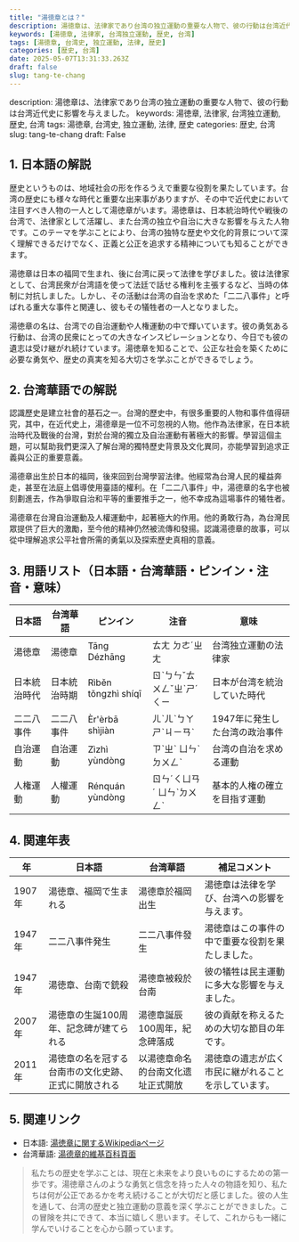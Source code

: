 ```yaml
---
title: "湯徳章とは？"
description: 湯徳章は、法律家であり台湾の独立運動の重要な人物で、彼の行動は台湾近代史に影響を与えました。
keywords: [湯徳章, 法律家, 台湾独立運動, 歴史, 台湾]
tags: [湯徳章, 台湾史, 独立運動, 法律, 歴史]
categories: [歴史, 台湾]
date: 2025-05-07T13:31:33.263Z
draft: false
slug: tang-te-chang
---
```


description: 湯徳章は、法律家であり台湾の独立運動の重要な人物で、彼の行動は台湾近代史に影響を与えました。
keywords: 湯徳章, 法律家, 台湾独立運動, 歴史, 台湾
tags: 湯徳章, 台湾史, 独立運動, 法律, 歴史
categories: 歴史, 台湾
slug: tang-te-chang
draft: False

## 1. 日本語の解説

歴史というものは、地域社会の形を作るうえで重要な役割を果たしています。台湾の歴史にも様々な時代と重要な出来事がありますが、その中で近代史において注目すべき人物の一人として湯徳章がいます。湯徳章は、日本統治時代や戦後の台湾で、法律家として活躍し、また台湾の独立や自治に大きな影響を与えた人物です。このテーマを学ぶことにより、台湾の独特な歴史や文化的背景について深く理解できるだけでなく、正義と公正を追求する精神についても知ることができます。

湯徳章は日本の福岡で生まれ、後に台湾に戻って法律を学びました。彼は法律家として、台湾民衆が台湾語を使って法廷で話せる権利を主張するなど、当時の体制に対抗しました。しかし、その活動は台湾の自治を求めた「二二八事件」と呼ばれる重大な事件と関連し、彼もその犠牲者の一人となりました。

湯徳章の名は、台湾での自治運動や人権運動の中で輝いています。彼の勇気ある行動は、台湾の民衆にとっての大きなインスピレーションとなり、今日でも彼の遺志は受け継がれ続けています。湯徳章を知ることで、公正な社会を築くために必要な勇気や、歴史の真実を知る大切さを学ぶことができるでしょう。

## 2. 台湾華語での解説

認識歷史是建立社會的基石之一。台灣的歷史中，有很多重要的人物和事件值得研究，其中，在近代史上，湯德章是一位不可忽視的人物。他作為法律家，在日本統治時代及戰後的台灣，對於台灣的獨立及自治運動有著極大的影響。學習這個主題，可以幫助我們更深入了解台灣的獨特歷史背景及文化異同，亦能學習到追求正義與公正的重要意義。

湯德章出生於日本的福岡，後來回到台灣學習法律。他經常為台灣人民的權益奔走，甚至在法庭上倡導使用臺語的權利。在「二二八事件」中，湯德章的名字也被刻劃進去，作為爭取自治和平等的重要推手之一，他不幸成為這場事件的犧牲者。

湯德章在台灣自治運動及人權運動中，起著極大的作用。他的勇敢行為，為台灣民眾提供了巨大的激勵，至今他的精神仍然被流傳和發揚。認識湯德章的故事，可以從中理解追求公平社會所需的勇氣以及探索歷史真相的意義。

## 3. 用語リスト（日本語・台湾華語・ピンイン・注音・意味）

| 日本語       | 台湾華語   | ピンイン  | 注音        | 意味                                         |
|-------------|----------|----------|------------|--------------------------------------------|
| 湯徳章       | 湯德章    | Tāng Dézhāng | ㄊㄤ ㄉㄜˊㄓㄤ | 台湾独立運動の法律家                         |
| 日本統治時代 | 日本統治時期 | Rìběn tǒngzhì shíqī | ㄖˋㄅㄣˇㄊㄨㄥˇㄓˋㄕˊㄑㄧ  | 日本が台湾を統治していた時代                   |
| 二二八事件   | 二二八事件 | Èr'èrbā shìjiàn | ㄦˋㄦˋㄅㄚ ㄕˋㄐㄧㄢˋ | 1947年に発生した台湾の政治事件               |
| 自治運動     | 自治運動   | Zìzhì yùndòng | ㄗˋㄓˋ ㄩㄣˋㄉㄨㄥˋ | 台湾の自治を求める運動                       |
| 人権運動     | 人權運動   | Rénquán yùndòng | ㄖㄣˊㄑㄩㄢˊ ㄩㄣˋㄉㄨㄥˋ | 基本的人権の確立を目指す運動                 |

## 4. 関連年表

| 年     | 日本語                                             | 台湾華語                                 | 補足コメント                                        |
|--------|---------------------------------------------------|----------------------------------------|------------------------------------------------|
| 1907年 | 湯徳章、福岡で生まれる                              | 湯德章於福岡出生                                  | 湯徳章は法律を学び、台湾への影響を与えます。                |
| 1947年 | 二二八事件発生                                     | 二二八事件發生                                | 湯徳章はこの事件の中で重要な役割を果たしました。            |
| 1947年 | 湯徳章、台南で銃殺                                  | 湯德章被殺於台南                                 | 彼の犠牲は民主運動に多大な影響を与えました。               |
| 2007年 | 湯徳章の生誕100周年、記念碑が建てられる              | 湯德章誕辰100周年，紀念碑落成                         | 彼の貢献を称えるための大切な節目の年です。                |
| 2011年 | 湯徳章の名を冠する台南市の文化史跡、正式に開放される   | 以湯德章命名的台南文化遗址正式開放                     | 湯徳章の遺志が広く市民に継がれることを示しています。       |

## 5. 関連リンク

- 日本語: [湯徳章に関するWikipediaページ](https://ja.wikipedia.org/wiki/湯徳章)
- 台湾華語: [湯德章的維基百科頁面](https://zh.wikipedia.org/wiki/湯德章)

> 私たちの歴史を学ぶことは、現在と未来をより良いものにするための第一歩です。湯徳章さんのような勇気と信念を持った人々の物語を知り、私たちは何が公正であるかを考え続けることが大切だと感じました。彼の人生を通して、台湾の歴史と独立運動の意義を深く学ぶことができました。この冒険を共にできて、本当に嬉しく思います。そして、これからも一緒に学んでいけることを心から願っています。